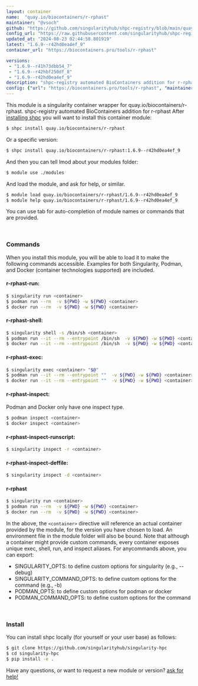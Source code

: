 ```yaml
---
layout: container
name:  "quay.io/biocontainers/r-rphast"
maintainer: "@vsoch"
github: "https://github.com/singularityhub/shpc-registry/blob/main/quay.io/biocontainers/r-rphast/container.yaml"
config_url: "https://raw.githubusercontent.com/singularityhub/shpc-registry/main/quay.io/biocontainers/r-rphast/container.yaml"
updated_at: "2024-08-23 02:44:58.801919"
latest: "1.6.9--r42hd0ea4ef_9"
container_url: "https://biocontainers.pro/tools/r-rphast"

versions:
 - "1.6.9--r41h73dbb54_7"
 - "1.6.9--r42hbf250df_8"
 - "1.6.9--r42hd0ea4ef_9"
description: "shpc-registry automated BioContainers addition for r-rphast"
config: {"url": "https://biocontainers.pro/tools/r-rphast", "maintainer": "@vsoch", "description": "shpc-registry automated BioContainers addition for r-rphast", "latest": {"1.6.9--r42hd0ea4ef_9": "sha256:0e541eae8d8982e69284bb67ca95735e97c328b3fa21e8460be0701c51d27678"}, "tags": {"1.6.9--r41h73dbb54_7": "sha256:a987114ef42127b565a94bb535ec4d6765d92013d474d60a2cbc7302ddd2bc81", "1.6.9--r42hbf250df_8": "sha256:83350e6b6af3f1c6eb961105140925d8d016aa135a2952c45febf09b0fa88c89", "1.6.9--r42hd0ea4ef_9": "sha256:0e541eae8d8982e69284bb67ca95735e97c328b3fa21e8460be0701c51d27678"}, "docker": "quay.io/biocontainers/r-rphast"}
---
```


This module is a singularity container wrapper for quay.io/biocontainers/r-rphast.
shpc-registry automated BioContainers addition for r-rphast
After [installing shpc](#install) you will want to install this container module:


```bash
$ shpc install quay.io/biocontainers/r-rphast
```

Or a specific version:

```bash
$ shpc install quay.io/biocontainers/r-rphast:1.6.9--r42hd0ea4ef_9
```

And then you can tell lmod about your modules folder:

```bash
$ module use ./modules
```

And load the module, and ask for help, or similar.

```bash
$ module load quay.io/biocontainers/r-rphast/1.6.9--r42hd0ea4ef_9
$ module help quay.io/biocontainers/r-rphast/1.6.9--r42hd0ea4ef_9
```

You can use tab for auto-completion of module names or commands that are provided.

<br>

### Commands

When you install this module, you will be able to load it to make the following commands accessible.
Examples for both Singularity, Podman, and Docker (container technologies supported) are included.

#### r-rphast-run:

```bash
$ singularity run <container>
$ podman run --rm  -v ${PWD} -w ${PWD} <container>
$ docker run --rm  -v ${PWD} -w ${PWD} <container>
```

#### r-rphast-shell:

```bash
$ singularity shell -s /bin/sh <container>
$ podman run --it --rm --entrypoint /bin/sh  -v ${PWD} -w ${PWD} <container>
$ docker run --it --rm --entrypoint /bin/sh  -v ${PWD} -w ${PWD} <container>
```

#### r-rphast-exec:

```bash
$ singularity exec <container> "$@"
$ podman run --it --rm --entrypoint ""  -v ${PWD} -w ${PWD} <container> "$@"
$ docker run --it --rm --entrypoint ""  -v ${PWD} -w ${PWD} <container> "$@"
```

#### r-rphast-inspect:

Podman and Docker only have one inspect type.

```bash
$ podman inspect <container>
$ docker inspect <container>
```

#### r-rphast-inspect-runscript:

```bash
$ singularity inspect -r <container>
```

#### r-rphast-inspect-deffile:

```bash
$ singularity inspect -d <container>
```



#### r-rphast

```bash
$ singularity run <container>
$ podman run --rm  -v ${PWD} -w ${PWD} <container>
$ docker run --rm  -v ${PWD} -w ${PWD} <container>
```


In the above, the `<container>` directive will reference an actual container provided
by the module, for the version you have chosen to load. An environment file in the
module folder will also be bound. Note that although a container
might provide custom commands, every container exposes unique exec, shell, run, and
inspect aliases. For anycommands above, you can export:

 - SINGULARITY_OPTS: to define custom options for singularity (e.g., --debug)
 - SINGULARITY_COMMAND_OPTS: to define custom options for the command (e.g., -b)
 - PODMAN_OPTS: to define custom options for podman or docker
 - PODMAN_COMMAND_OPTS: to define custom options for the command

<br>

### Install

You can install shpc locally (for yourself or your user base) as follows:

```bash
$ git clone https://github.com/singularityhub/singularity-hpc
$ cd singularity-hpc
$ pip install -e .
```

Have any questions, or want to request a new module or version? [ask for help!](https://github.com/singularityhub/singularity-hpc/issues)